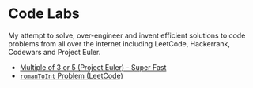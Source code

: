 # Code Labs
My attempt to solve, over-engineer and invent efficient solutions to code problems from all over the internet including LeetCode, Hackerrank, Codewars and Project Euler.

- [Multiple of 3 or 5 (Project Euler) - Super Fast](https://github.com/Mou1z/CodeLab/tree/main/Multiples%20of%203%20or%205)
- [`romanToInt` Problem (LeetCode)](https://github.com/Mou1z/CodeLab/tree/main/romanToInt%20Problem)